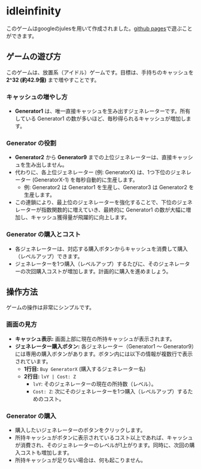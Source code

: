 # idleinfinity

このゲームはgoogleのjulesを用いて作成されました。[github pages](https://rrrrr-euaeu.github.io/idleinfinity/)で遊ぶことができます。

## ゲームの遊び方

このゲームは、放置系（アイドル）ゲームです。目標は、手持ちのキャッシュを **2^32 (約42.9億)** まで増やすことです。

### キャッシュの増やし方
- **Generator1** は、唯一直接キャッシュを生み出すジェネレーターです。所有している Generator1 の数が多いほど、毎秒得られるキャッシュが増加します。

### Generator の役割
- **Generator2** から **Generator9** までの上位ジェネレーターは、直接キャッシュを生み出しません。
- 代わりに、各上位ジェネレーター (例: GeneratorX) は、1つ下位のジェネレーター (GeneratorX-1) を毎秒自動的に生産します。
  - 例: Generator2 は Generator1 を生産し、Generator3 は Generator2 を生産します。
- この連鎖により、最上位のジェネレーターを強化することで、下位のジェネレーターが指数関数的に増えていき、最終的に Generator1 の数が大幅に増加し、キャッシュ獲得量が飛躍的に向上します。

### Generator の購入とコスト
- 各ジェネレーターは、対応する購入ボタンからキャッシュを消費して購入（レベルアップ）できます。
- ジェネレーターを1つ購入（レベルアップ）するたびに、そのジェネレーターの次回購入コストが増加します。計画的に購入を進めましょう。

## 操作方法

ゲームの操作は非常にシンプルです。

### 画面の見方
- **キャッシュ表示:** 画面上部に現在の所持キャッシュが表示されます。
- **ジェネレーター購入ボタン:** 各ジェネレーター（Generator1 ～ Generator9）には専用の購入ボタンがあります。ボタン内には以下の情報が複数行で表示されています。
    - **1行目:** `Buy GeneratorX` (購入するジェネレーター名)
    - **2行目:** `lvY | Cost: Z`
        - `lvY`: そのジェネレーターの現在の所持数（レベル）。
        - `Cost: Z`: 次にそのジェネレーターを1つ購入（レベルアップ）するためのコスト。

### Generator の購入
- 購入したいジェネレーターのボタンをクリックします。
- 所持キャッシュがボタンに表示されているコスト以上であれば、キャッシュが消費され、そのジェネレーターのレベルが1上がります。同時に、次回の購入コストも増加します。
- 所持キャッシュが足りない場合は、何も起こりません。
